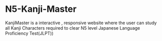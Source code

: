 # N5-Kanji-Master
KanjiMaster is a interactive , responsive website where the user can study all Kanji Characters required to clear N5 level Japanese Language Proficiency Test(JLPT))
